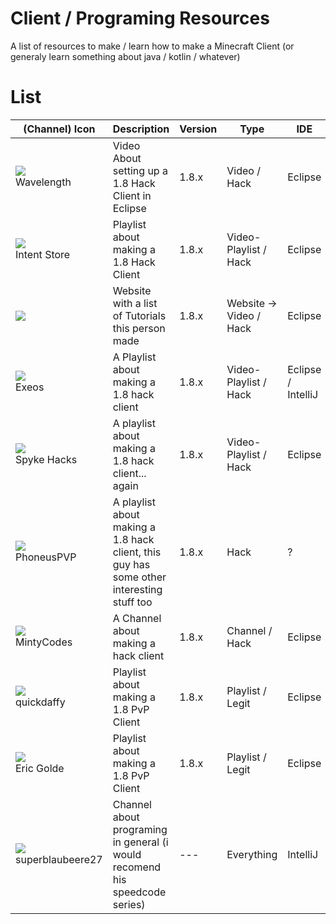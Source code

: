 # Client / Programing Resources
A list of resources to make / learn how to make a Minecraft Client (or generaly learn something about java / kotlin / whatever)


# List
(Channel) Icon | Description | Version | Type | IDE     | Language | Link  
---------------|-------------|---------|------|---------|----------|--------
![](https://yt3.ggpht.com/ytc/AKedOLSmI173tX3mqD1G3xnvWXwzlXE8v5VNuSo37cF1=s48-c-k-c0x00ffffff-no-rj) <br>Wavelength | Video About setting up a 1.8 Hack Client in Eclipse  | 1.8.x   | Video / Hack | Eclipse | English | [Youtube](https://www.youtube.com/watch?v=LSKu_zhPKc8)
![](https://yt3.ggpht.com/ytc/AKedOLT-HCSLBGBF0ksHBb-B7-q-4pE8G1EpMZlacA5Pnw=s48-c-k-c0x00ffffff-no-rj) <br>Intent Store | Playlist about making a 1.8 Hack Client | 1.8.x | Video-Playlist / Hack | Eclipse | English | [Youtube / Playlist](https://www.youtube.com/watch?v=n33Ig58s9YQ&list=PLhgpmtS-kfPfoXwj-LlgavSXr3AoTnZ34)
![](https://www.javazoneyt.com/resources/FBASD.png) | Website with a list of Tutorials this person made | 1.8.x | Website -> Video / Hack | Eclipse | German | [Website / Youtube](https://www.javazoneyt.com/contact-us.php)
![](https://yt3.ggpht.com/RPJnVhWjHDKhKfmz6Q6aqzJCIjeso_kp_YfyT36Jh_X5uq2bH0UX0YDDTlJDD81rImi7AtiE=s88-c-k-c0x00ffffff-no-rj) <br>Exeos | A Playlist about making a 1.8 hack client | 1.8.x | Video-Playlist / Hack | Eclipse / IntelliJ | English | [Youtube / Playlist](https://www.youtube.com/watch?v=2mCopCAnr0M&list=PLIgYcIdtJA2rhKKlUFQg9-1d7E7wZekSW)
![](https://yt3.ggpht.com/ytc/AKedOLTiu0MNRj2Nem0nNVHOe487vykk3h7zJ39vWnvsvQ=s48-c-k-c0x00ffffff-no-rj) <br>Spyke Hacks | A playlist about making a 1.8 hack client... again | 1.8.x | Video-Playlist / Hack | Eclipse | English | [Youtube / Playlist](https://www.youtube.com/watch?v=Jcb4sRsuwG4&list=PL1zD73Ce7lQLERB83pbNSe0XcKjvGDZfB)
![](https://yt3.ggpht.com/ytc/AKedOLRYKe_wcKcQvoSIlvp2Ltk83nekzElSHTEXioVu=s88-c-k-c0x00ffffff-no-rj) <br>PhoneusPVP | A playlist about making a 1.8 hack client, this guy has some other interesting stuff too | 1.8.x | Hack | ? | German | [Youtube / Playlist](https://www.youtube.com/watch?v=MwcabYjsRw0&list=PLghcvf6xWA9Byvo7eXxRn5PTXULW7smh8)
![](https://yt3.ggpht.com/ytc/AKedOLQ4YdmVsHYTlBFeSwQGhhpNgvK8XtgCGnfrQW1b=s88-c-k-c0x00ffffff-no-rj) <br>MintyCodes | A Channel about making a hack client | 1.8.x | Channel / Hack | Eclipse | English | [Youtube / Channel](https://www.youtube.com/c/MintyCodes)
![](https://yt3.ggpht.com/9zWVMvjP-3cO4l1CBH8Vw-4MUvrjlC5yBVLe1Eiq00maNamXuVvR9kkmjm5DUefNA5AB2b3Y=s88-c-k-c0x00ffffff-no-rj) <br>quickdaffy | Playlist about making a 1.8 PvP Client | 1.8.x | Playlist / Legit | Eclipse | English | [Youtube / Playlist](https://www.youtube.com/watch?v=v4F4S8VDExU&list=PLs750S6WtgLNVw2zWfvSKuix6QHVuMORZ)
![](https://yt3.ggpht.com/ytc/AKedOLSz_7_PNB9c341H0ClUMC6Y1L4MeP57CFrpHB8L3Q=s48-c-k-c0x00ffffff-no-rj) <br>Eric Golde | Playlist about making a 1.8 PvP Client | 1.8.x | Playlist / Legit | Eclipse | English | [Youtube / Playlist](https://www.youtube.com/watch?v=gNBFMTE91hU&list=PLxbv-Ej1VQMQS9M2qnmEQtp-qL3xcA4ua)
![](https://yt3.ggpht.com/ytc/AKedOLS6lCaqRoyykmAwcH3za-wdEsCE8WAsBtOcORH-=s88-c-k-c0x00ffffff-no-rj) <br>superblaubeere27 | Channel about programing in general (i would recomend his speedcode series) | --- | Everything | IntelliJ | English | [Youtube / Channel](https://www.youtube.com/c/superblaubeere27)
